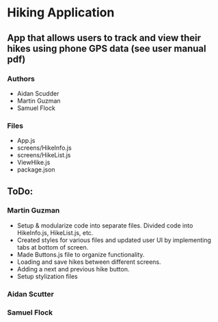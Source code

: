 # Hiking Application
## App that allows users to track and view their hikes using phone GPS data (see user manual pdf)
### Authors
- Aidan Scudder
- Martin Guzman
- Samuel Flock

### Files
- App.js
- screens/HikeInfo.js
- screens/HikeList.js
- ViewHike.js
- package.json

## ToDo:

### Martin Guzman
- Setup & modularize code into separate files. Divided code into HikeInfo.js, HikeList.js, etc.
- Created styles for various files and updated user UI by implementing tabs at bottom of screen.
- Made Buttons.js file to organize functionality.
- Loading and save hikes between different screens.
- Adding a next and previous hike button.
- Setup stylization files


### Aidan Scutter

### Samuel Flock
